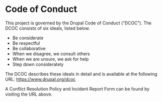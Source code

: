 # Code of Conduct

This project is governed by the Drupal Code of Conduct (“DCOC”).
The DCOC consists of six ideals, listed below.

- Be considerate
- Be respectful
- Be collaborative
- When we disagree, we consult others
- When we are unsure, we ask for help
- Step down considerately

The DCOC describes these ideals in detail and is available at the following
URL: https://www.drupal.org/dcoc

A Conflict Resolution Policy and Incident Report Form can be found by visiting
the URL above.
